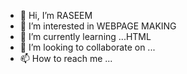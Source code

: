 - 👋 Hi, I’m RASEEM
- 👀 I’m interested in WEBPAGE MAKING
- 🌱 I’m currently learning ...HTML
- 💞️ I’m looking to collaborate on ...
- 📫 How to reach me ...

<!---
Itsmeraseem/Itsmeraseem is a ✨ special ✨ repository because its `README.md` (this file) appears on your GitHub profile.
You can click the Preview link to take a look at your changes.
--->
